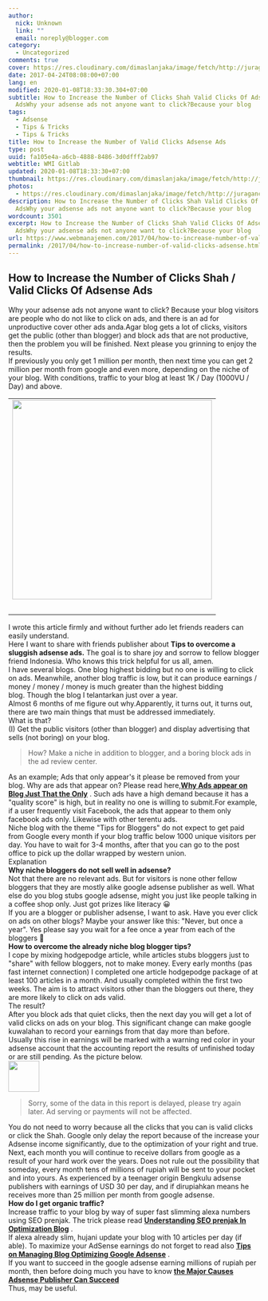 ```yaml
---
author:
  nick: Unknown
  link: ""
  email: noreply@blogger.com
category:
  - Uncategorized
comments: true
cover: https://res.cloudinary.com/dimaslanjaka/image/fetch/http://juragancipir.com/wp-content/uploads/2013/12/Halo-adsense-300x300.jpg
date: 2017-04-24T08:08:00+07:00
lang: en
modified: 2020-01-08T18:33:30.304+07:00
subtitle: How to Increase the Number of Clicks Shah Valid Clicks Of Adsense
  AdsWhy your adsense ads not anyone want to click?Because your blog
tags:
  - Adsense
  - Tips & Tricks
  - Tips & Tricks
title: How to Increase the Number of Valid Clicks Adsense Ads
type: post
uuid: fa105e4a-a6cb-4888-8486-3d0dfff2ab97
webtitle: WMI Gitlab
updated: 2020-01-08T18:33:30+07:00
thumbnail: https://res.cloudinary.com/dimaslanjaka/image/fetch/http://juragancipir.com/wp-content/uploads/2013/12/Halo-adsense-300x300.jpg
photos:
  - https://res.cloudinary.com/dimaslanjaka/image/fetch/http://juragancipir.com/wp-content/uploads/2013/12/Halo-adsense-300x300.jpg
description: How to Increase the Number of Clicks Shah Valid Clicks Of Adsense
  AdsWhy your adsense ads not anyone want to click?Because your blog
wordcount: 3501
excerpt: How to Increase the Number of Clicks Shah Valid Clicks Of Adsense
  AdsWhy your adsense ads not anyone want to click?Because your blog
url: https://www.webmanajemen.com/2017/04/how-to-increase-number-of-valid-clicks-adsense.html
permalink: /2017/04/how-to-increase-number-of-valid-clicks-adsense.html
---
```


<div dir="ltr" trbidi="on"><h2>How to Increase the Number of Clicks Shah / Valid Clicks Of Adsense Ads</h2><div><span class="notranslate">Why your adsense ads not anyone want to click?</span><span>&nbsp;</span><span class="notranslate">Because your blog visitors are people who do not like to click on ads, and there is an ad for unproductive cover other ads anda.Agar blog gets a lot of clicks, visitors get the public (other than blogger) and block ads that are not productive, then the problem you will be finished.</span><span>&nbsp;</span><span class="notranslate">Next please you grinning to enjoy the results.</span><span></span><br><div><span class="notranslate">If previously you only get 1 million per month, then next time you can get 2 million per month from google and even more, depending on the niche of your blog.</span>&nbsp;<span class="notranslate">With conditions, traffic to your blog at least 1K / Day (1000VU / Day) and above.</span></div><table cellpadding="0" cellspacing="0" class="amp-wp-inline-e8473eaef17a742db2044c0d823a7b28"><tbody><tr><td class="amp-wp-inline-2f0158eb062d1ac553a7edcb8a744628"><img alt="" class="amp-wp-enforced-sizes i-amphtml-element i-amphtml-layout-responsive i-amphtml-layout-size-defined i-amphtml-layout" height="400" sizes="(min-width: 400px) 400px, 100vw" src="https://res.cloudinary.com/dimaslanjaka/image/fetch/http://juragancipir.com/wp-content/uploads/2013/12/Halo-adsense-300x300.jpg"><img alt="" class="i-amphtml-fill-content i-amphtml-replaced-content" src="https://res.cloudinary.com/dimaslanjaka/image/fetch/http://juragancipir.com/wp-content/uploads/2013/12/Halo-adsense-300x300.jpg"><br><div class="quads-location quads-ad4" id="quads-ad4"></div></td></tr><tr><td class="amp-wp-inline-2f0158eb062d1ac553a7edcb8a744628"><br></td></tr></tbody></table><div><span class="notranslate">I wrote this article firmly and without further ado let friends readers can easily understand.</span></div><div><span class="notranslate">Here I want to share with friends publisher about&nbsp;<b>Tips to overcome a sluggish adsense ads.</b></span>&nbsp;<span class="notranslate">The goal is to share joy and sorrow to fellow blogger friend Indonesia.</span>&nbsp;<span class="notranslate">Who knows this trick helpful for us all, amen.</span></div><div><span class="notranslate">I have several blogs.</span>&nbsp;<span class="notranslate">One blog highest bidding but no one is willing to click on ads.</span>&nbsp;<span class="notranslate">Meanwhile, another blog traffic is low, but it can produce earnings / money / money / money is much greater than the highest bidding blog.</span>&nbsp;<span class="notranslate">Though the blog I telantarkan just over a year.</span></div><div><span class="notranslate">Almost 6 months of me figure out why.</span><span class="notranslate">Apparently, it turns out, it turns out, there are two main things that must be addressed immediately.</span></div><div><span class="notranslate"><span class="amp-wp-inline-e83b3001d8045eddbc5ff9e9b885e24e">What is that?</span></span><br><span class="notranslate">(I) Get the public visitors (other than blogger) and display advertising that sells (not boring) on ​​your blog.</span></div><blockquote><div><span class="notranslate">How?</span>&nbsp;<span class="notranslate">Make a niche in addition to blogger, and a boring block ads in the ad review center.</span></div></blockquote><div><span class="notranslate">As an example;</span>&nbsp;<span class="notranslate">Ads that only appear's it please be removed from your blog.</span>&nbsp;<span class="notranslate">Why are ads that appear on?</span>&nbsp;<span class="notranslate">Please read here,<b><a href="/search?q=Why%20Ads%20appear%20on%20Blog%20Just%20That%20the%20Only" target="_blank">Why Ads appear on Blog Just That the Only</a></b>&nbsp;.</span>&nbsp;<span class="notranslate">Such ads have a high demand because it has a "quality score" is high, but in reality no one is willing to submit.</span><span class="notranslate">For example, if a user frequently visit Facebook, the ads that appear to them only facebook ads only.</span>&nbsp;<span class="notranslate">Likewise with other terentu ads.</span></div><div><span class="notranslate">Niche blog with the theme "Tips for Bloggers" do not expect to get paid from Google every month if your blog traffic below 1000 unique visitors per day.</span>&nbsp;<span class="notranslate">You have to wait for 3-4 months, after that you can go to the post office to pick up the dollar wrapped by western union.</span></div><div><span class="notranslate"><span class="amp-wp-inline-e83b3001d8045eddbc5ff9e9b885e24e">Explanation</span></span><br><span class="notranslate"><b>Why niche bloggers do not sell well in adsense?</b></span><br><span class="notranslate">Not that there are no relevant ads.</span>&nbsp;<span class="notranslate">But for visitors is none other fellow bloggers that they are mostly alike google adsense publisher as well.</span>&nbsp;<span class="notranslate">What else do you blog stubs google adsense, might you just like people talking in a coffee shop only.</span>&nbsp;<span class="notranslate">Just got prizes like literacy 😀</span></div><div class="quads-location quads-ad2" id="quads-ad2"></div><div><span class="notranslate">If you are a blogger or publisher adsense, I want to ask.</span>&nbsp;<span class="notranslate">Have you ever click on ads on other blogs?</span>&nbsp;<span class="notranslate">Maybe your answer like this: "Never, but once a year".</span>&nbsp;<span class="notranslate">Yes please say you wait for a fee once a year from each of the bloggers 🙂</span></div><div><span class="notranslate"><b>How to overcome the already niche blog blogger tips?</b></span><br><span class="notranslate">I cope by mixing hodgepodge article, while articles stubs bloggers just to "share" with fellow bloggers, not to make money.</span>&nbsp;<span class="notranslate">Every early months (pas fast internet connection) I completed one article hodgepodge package of at least 100 articles in a month.</span>&nbsp;<span class="notranslate">And usually completed within the first two weeks.</span>&nbsp;<span class="notranslate">The aim is to attract visitors other than the bloggers out there, they are more likely to click on ads valid.</span></div><div><span class="notranslate"><span class="amp-wp-inline-e83b3001d8045eddbc5ff9e9b885e24e">The result?</span></span><br><span class="notranslate">After you block ads that quiet clicks, then the next day you will get a lot of valid clicks on ads on your blog.</span>&nbsp;<span class="notranslate">This significant change can make google kuwalahan to record your earnings from that day more than before.</span></div><div><span class="notranslate">Usually this rise in earnings will be marked with a warning red color in your adsense account that the accounting report the results of unfinished today or are still pending.</span>&nbsp;<span class="notranslate">As the picture below.</span></div><div class="amp-wp-inline-4e7cf9905a12cc7ecb45883ae68f08db"><img alt="" class="amp-wp-enforced-sizes i-amphtml-element i-amphtml-layout-responsive i-amphtml-layout-size-defined i-amphtml-layout" height="62" sizes="(min-width: 400px) 400px, 100vw" src="https://res.cloudinary.com/dimaslanjaka/image/fetch/http://juragancipir.com/wp-content/uploads/2013/12/Laporan-AdSense-Tertunda-300x48.png"><i-amphtml-sizer></i-amphtml-sizer><img alt="" class="i-amphtml-fill-content i-amphtml-replaced-content" src="https://res.cloudinary.com/dimaslanjaka/image/fetch/http://juragancipir.com/wp-content/uploads/2013/12/Laporan-AdSense-Tertunda-300x48.png"></div><blockquote><div class="amp-wp-inline-0f943abe4c9317fc9576dd0488905272"><span class="notranslate"><span class="amp-wp-inline-cfe5779f64fce38d0524aa17a4d1e8d3">Sorry, some of the data in this report is delayed, please try again later.</span></span>&nbsp;<span class="notranslate"><span class="amp-wp-inline-cfe5779f64fce38d0524aa17a4d1e8d3">Ad serving or payments will not be affected.</span></span></div></blockquote><div><span class="notranslate">You do not need to worry because all the clicks that you can is valid clicks or click the Shah.</span>&nbsp;<span class="notranslate">Google only delay the report because of the increase your Adsense income significantly, due to the optimization of your right and true.</span></div><div><span class="notranslate">Next, each month you will continue to receive dollars from google as a result of your hard work over the years.</span>&nbsp;<span class="notranslate">Does not rule out the possibility that someday, every month tens of millions of rupiah will be sent to your pocket and into yours.</span>&nbsp;<span class="notranslate">As experienced by a teenager origin Bengkulu adsense publishers with earnings of USD 30 per day, and if dirupiahkan means he receives more than 25 million per month from google adsense.</span></div><div><span class="notranslate"><b>How do I get organic traffic?</b></span><br><span class="notranslate">Increase traffic to your blog by way of super fast slimming alexa numbers using SEO prenjak.</span>&nbsp;<span class="notranslate">The trick please read&nbsp;<a href="/search?q=Understanding%20SEO%20prenjak%20In%20Optimization%20Blog" target="_blank"><b>Understanding SEO prenjak In Optimization Blog</b></a>&nbsp;.</span></div><div><span class="notranslate">If alexa already slim, hujani update your blog with 10 articles per day (if able).</span>&nbsp;<span class="notranslate">To maximize your AdSense earnings do not forget to read also&nbsp;<b><a href="/search?q=Tips%20on%20Managing%20Blog%20Optimizing%20Google%20Adsense" target="_blank">Tips on Managing Blog Optimizing Google Adsense</a></b>&nbsp;.</span></div><div><span class="notranslate">If you want to succeed in the google adsense earning millions of rupiah per month, then before doing much you have to know&nbsp;<b><a href="/search?q=the%20Major%20Causes%20Adsense%20Publisher%20Can%20Succeed" target="_blank">the Major Causes Adsense Publisher Can Succeed</a></b></span></div><div><span class="notranslate">Thus, may be useful.</span></div></div></div>